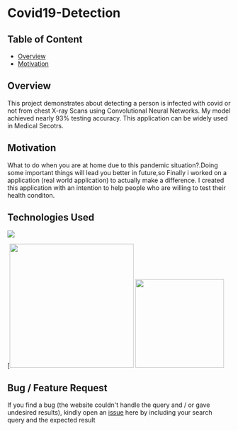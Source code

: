# Covid19-Detection
## Table of Content
  * [Overview](#overview)
  * [Motivation](#motivation)
 
  

## Overview
This project demonstrates about detecting a person is infected with covid or not from chest X-ray Scans using Convolutional Neural Networks. My model achieved nearly 93% testing accuracy. This application can be 
widely used in Medical Secotrs.

## Motivation
What to do when you are at home due to this pandemic situation?.Doing some important things will lead you better in future,so Finally i worked on a application (real world application) to actually make a difference. I created this application with an intention to help people who are willing to test their health conditon.


## Technologies Used


![](https://forthebadge.com/images/badges/made-with-python.svg)

[[<img target="_blank" src="https://cdn.analyticsvidhya.com/wp-content/uploads/2017/06/08075935/keras-tensorflow-logo.jpg" width=280>](https://keras.io/) [<img target="_blank" src="https://python-pillow.org/images/pillow-logo.png" width=200>](https://python-pillow.org/)


## Bug / Feature Request

If you find a bug (the website couldn't handle the query and / or gave undesired results), kindly open an [issue](https://github.com/lavanyapilla/Covid19-Detection/issues) here by including your search query and the expected result

